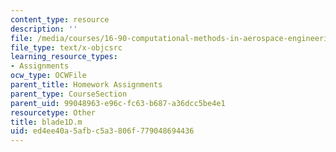 ```yaml
---
content_type: resource
description: ''
file: /media/courses/16-90-computational-methods-in-aerospace-engineering-spring-2014/ed4ee40a5afbc5a3806f779048694436_blade1D.m
file_type: text/x-objcsrc
learning_resource_types:
- Assignments
ocw_type: OCWFile
parent_title: Homework Assignments
parent_type: CourseSection
parent_uid: 99048963-e96c-fc63-b687-a36dcc5be4e1
resourcetype: Other
title: blade1D.m
uid: ed4ee40a-5afb-c5a3-806f-779048694436
---
```

